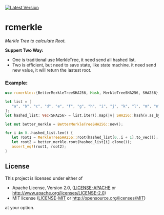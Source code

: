 [![Latest Version](https://img.shields.io/badge/crates.io-v0.1.0-green.svg)](https://crates.io/crates/rcmerkle)

# rcmerkle
*Merkle Tree to calculate Root.*

**Suppert Two Way:**

- One is traditional use MerkleTree, it need send all hashed list.
- Two is efficient, but need to save state, like state machine. it need send new value, it will return the lastest root.

### Example:
```rust
use rcmerkle::{BetterMerkleTreeSHA256, Hash, MerkleTreeSHA256, SHA256};

let list = [
   "a", "b", "c", "d", "e", "f", "g", "h", "i", "j", "k", "l", "m", "n",
];
let hashed_list: Vec<SHA256> = list.iter().map(|v| SHA256::hash(v.as_bytes())).collect();

let mut better_merkle = BetterMerkleTreeSHA256::new();

for i in 0..hashed_list.len() {
   let root1 = MerkleTreeSHA256::root(hashed_list[0..i + 1].to_vec());
   let root2 = better_merkle.root(hashed_list[i].clone());
   assert_eq!(root1, root2);
}
```

## License

This project is licensed under either of

 * Apache License, Version 2.0, ([LICENSE-APACHE](LICENSE-APACHE) or
   http://www.apache.org/licenses/LICENSE-2.0)
 * MIT license ([LICENSE-MIT](LICENSE-MIT) or
   http://opensource.org/licenses/MIT)

at your option.

